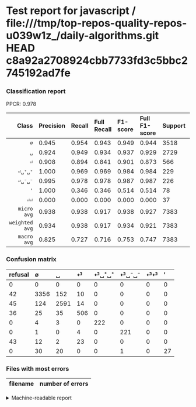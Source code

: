 # Test report for javascript / file:///tmp/top-repos-quality-repos-u039w1z_/daily-algorithms.git HEAD c8a92a2708924cbb7733fd3c5bbc2745192ad7fe

### Classification report

PPCR: 0.978

| Class | Precision | Recall | Full Recall | F1-score | Full F1-score | Support | Full Support | PPCR |
|------:|:----------|:-------|:------------|:---------|:---------|:--------|:-------------|:-----|
| `∅` | 0.945| 0.954| 0.943| 0.949| 0.944| 3518| 3560| 0.988 |
| `␣` | 0.924| 0.949| 0.934| 0.937| 0.929| 2729| 2774| 0.984 |
| `⏎` | 0.908| 0.894| 0.841| 0.901| 0.873| 566| 602| 0.940 |
| `⏎␣⁺␣⁺` | 1.000| 0.969| 0.969| 0.984| 0.984| 229| 229| 1.000 |
| `⏎␣⁻␣⁻` | 0.995| 0.978| 0.978| 0.987| 0.987| 226| 226| 1.000 |
| `'` | 1.000| 0.346| 0.346| 0.514| 0.514| 78| 78| 1.000 |
| `⏎⏎` | 0.000| 0.000| 0.000| 0.000| 0.000| 37| 80| 0.463 |
| `micro avg` | 0.938| 0.938| 0.917| 0.938| 0.927| 7383| 7549| 0.978 |
| `weighted avg` | 0.934| 0.938| 0.917| 0.934| 0.921| 7383| 7549| 0.978 |
| `macro avg` | 0.825| 0.727| 0.716| 0.753| 0.747| 7383| 7549| 0.978 |

### Confusion matrix

|refusal|  ∅| ␣| ⏎| ⏎␣⁺␣⁺| ⏎␣⁻␣⁻| ⏎⏎| '| 
|:---|:---|:---|:---|:---|:---|:---|:---|
|0 |0 |0 |0 |0 |0 |0 |0 |
|42 |3356 |152 |10 |0 |0 |0 |0 |
|45 |124 |2591 |14 |0 |0 |0 |0 |
|36 |25 |35 |506 |0 |0 |0 |0 |
|0 |4 |3 |0 |222 |0 |0 |0 |
|0 |1 |0 |4 |0 |221 |0 |0 |
|43 |12 |2 |23 |0 |0 |0 |0 |
|0 |30 |20 |0 |0 |1 |0 |27 |

### Files with most errors

| filename | number of errors|
|:----:|:-----|

<details>
    <summary>Machine-readable report</summary>
```json
{
  "cl_report": {"\u0027": {"f1-score": 0.5142857142857142, "precision": 1.0, "recall": 0.34615384615384615, "support": 78}, "macro avg": {"f1-score": 0.7532320938206291, "precision": 0.824731446609631, "recall": 0.7272626192269888, "support": 7383}, "micro avg": {"f1-score": 0.9376947040498442, "precision": 0.9376947040498442, "recall": 0.9376947040498442, "support": 7383}, "weighted avg": {"f1-score": 0.9338737818539656, "precision": 0.9335813234679778, "recall": 0.9376947040498442, "support": 7383}, "\u2205": {"f1-score": 0.9493635077793494, "precision": 0.9448198198198198, "recall": 0.953951108584423, "support": 3518}, "\u23ce": {"f1-score": 0.9011576135351737, "precision": 0.9084380610412927, "recall": 0.8939929328621908, "support": 566}, "\u23ce\u23ce": {"f1-score": 0.0, "precision": 0.0, "recall": 0.0, "support": 37}, "\u23ce\u2423\u207a\u2423\u207a": {"f1-score": 0.9844789356984479, "precision": 1.0, "recall": 0.9694323144104804, "support": 229}, "\u23ce\u2423\u207b\u2423\u207b": {"f1-score": 0.9866071428571428, "precision": 0.9954954954954955, "recall": 0.9778761061946902, "support": 226}, "\u2423": {"f1-score": 0.9367317425885755, "precision": 0.9243667499108098, "recall": 0.9494320263832906, "support": 2729}},
  "cl_report_full": {"\u0027": {"f1-score": 0.5142857142857142, "precision": 1.0, "recall": 0.34615384615384615, "support": 78}, "macro avg": {"f1-score": 0.7473526766841284, "precision": 0.824731446609631, "recall": 0.7158172483738146, "support": 7549}, "micro avg": {"f1-score": 0.9272702919903563, "precision": 0.9376947040498442, "recall": 0.9170751092859981, "support": 7549}, "weighted avg": {"f1-score": 0.920847984765606, "precision": 0.9281512276513426, "recall": 0.9170751092859981, "support": 7549}, "\u2205": {"f1-score": 0.9437570303712036, "precision": 0.9448198198198198, "recall": 0.9426966292134832, "support": 3560}, "\u23ce": {"f1-score": 0.8731665228645383, "precision": 0.9084380610412927, "recall": 0.840531561461794, "support": 602}, "\u23ce\u23ce": {"f1-score": 0.0, "precision": 0.0, "recall": 0.0, "support": 80}, "\u23ce\u2423\u207a\u2423\u207a": {"f1-score": 0.9844789356984479, "precision": 1.0, "recall": 0.9694323144104804, "support": 229}, "\u23ce\u2423\u207b\u2423\u207b": {"f1-score": 0.9866071428571428, "precision": 0.9954954954954955, "recall": 0.9778761061946902, "support": 226}, "\u2423": {"f1-score": 0.9291733907118522, "precision": 0.9243667499108098, "recall": 0.934030281182408, "support": 2774}},
  "ppcr": 0.9780103324943701
}
```
</details>
